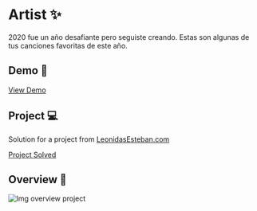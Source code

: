 # Artist ✨

2020 fue un año desafiante pero seguiste creando. Estas son algunas de tus canciones favoritas de este año. 

## Demo 🚀

[View Demo](https://yadurani.github.io/artist/)

## Project 💻

Solution for a project from [LeonidasEsteban.com](LeonidasEsteban.com) 

[Project Solved](https://leonidasesteban.com/proyectos/artist)

## Overview 🔖

![Img overview project](https://yadurani.github.io/artist/images/thumbnail-artliston.jpg)
